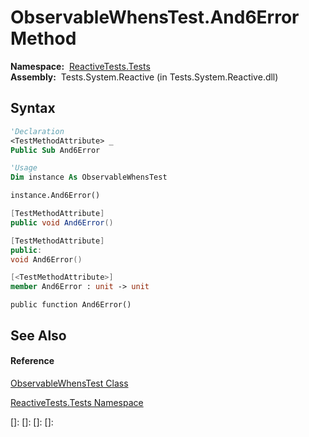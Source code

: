 # ObservableWhensTest.And6Error Method

**Namespace:**  [ReactiveTests.Tests](ReactiveTests.Tests\ReactiveTests.Tests.md)  
**Assembly:**  Tests.System.Reactive (in Tests.System.Reactive.dll)

## Syntax

```vb
'Declaration
<TestMethodAttribute> _
Public Sub And6Error
```

```vb
'Usage
Dim instance As ObservableWhensTest

instance.And6Error()
```

```csharp
[TestMethodAttribute]
public void And6Error()
```

```c++
[TestMethodAttribute]
public:
void And6Error()
```

```fsharp
[<TestMethodAttribute>]
member And6Error : unit -> unit 
```

```jscript
public function And6Error()
```

## See Also

#### Reference

[ObservableWhensTest Class](ObservableWhensTest\ObservableWhensTest.md)

[ReactiveTests.Tests Namespace](ReactiveTests.Tests\ReactiveTests.Tests.md)

[]: 
[]: 
[]: 
[]: 